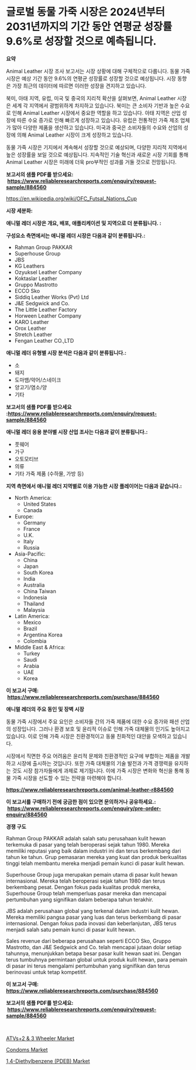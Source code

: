 <p><h1>글로벌 동물 가죽 시장은 2024년부터 2031년까지의 기간 동안 연평균 성장률 9.6%로 성장할 것으로 예측됩니다.</h1></p><p><strong>요약</strong></p>
<p><p>Animal Leather 시장 조사 보고서는 시장 상황에 대해 구체적으로 다룹니다. 동물 가죽 시장은 예상 기간 동안 9.6%의 연평균 성장률로 성장할 것으로 예상됩니다. 시장 동향은 가장 최근의 데이터에 따르면 이러한 성장을 견지하고 있습니다.</p><p>북미, 아태 지역, 유럽, 미국 및 중국의 지리적 확산을 살펴보면, Animal Leather 시장은 세계 각 지역에서 광범위하게 차지하고 있습니다. 북미는 큰 소비자 기반과 높은 수요로 인해 Animal Leather 시장에서 중요한 역할을 하고 있습니다. 아태 지역은 산업 성장에 따른 수요 증가로 인해 빠르게 성장하고 있습니다. 유럽은 전통적인 가죽 제조 업체가 많아 다양한 제품을 생산하고 있습니다. 미국과 중국은 소비자들의 수요와 산업의 성장에 의해 Animal Leather 시장이 크게 성장하고 있습니다.</p><p>동물 가죽 시장은 기지에서 계속해서 성장할 것으로 예상되며, 다양한 지리적 지역에서 높은 성장률을 보일 것으로 예상됩니다. 지속적인 기술 혁신과 새로운 시장 기회를 통해 Animal Leather 시장은 미래에 더욱 pro부적인 성과를 거둘 것으로 전망됩니다.</p></p>
<p><strong>보고서의 샘플 PDF를 받으세요: &nbsp;<a href="https://www.reliableresearchreports.com/enquiry/request-sample/884560">https://www.reliableresearchreports.com/enquiry/request-sample/884560</a></strong></p>
<p><a href="https://en.wikipedia.org/wiki/OFC_Futsal_Nations_Cup">https://en.wikipedia.org/wiki/OFC_Futsal_Nations_Cup</a></p>
<p><strong>시장 세분화:</strong></p>
<p><strong> 애니멀 레더 시장은 개요, 배포, 애플리케이션 및 지역으로 더 분류됩니다. :</strong></p>
<p><strong>구성요소 측면에서는 애니멀 레더 시장은 다음과 같이 분류됩니다.:</strong></p>
<p><ul><li>Rahman Group PAKKAR</li><li>Superhouse Group</li><li>JBS</li><li>KG Leathers</li><li>Ozyuksel Leather Company</li><li>Koktaslar Leather</li><li>Gruppo Mastrotto</li><li>ECCO Sko</li><li>Siddiq Leather Works (Pvt) Ltd</li><li>J&E Sedgwick and Co.</li><li>The Little Leather Factory</li><li>Horween Leather Company</li><li>KARO Leather</li><li>Orox Leather</li><li>Stretch Leather</li><li>Fengan Leather CO.,LTD</li></ul></p>
<p><strong> 애니멀 레더 유형별 시장 분석은 다음과 같이 분류됩니다.:</strong></p>
<p><ul><li>소</li><li>돼지</li><li>도마뱀/악어/스네이크</li><li>양고기/염소/양</li><li>기타</li></ul></p>
<p><strong>보고서의 샘플 PDF를 받으세요 :<a href="https://www.reliableresearchreports.com/enquiry/request-sample/884560">https://www.reliableresearchreports.com/enquiry/request-sample/884560</a></strong></p>
<p><strong> 애니멀 레더 응용 분야별 시장 산업 조사는 다음과 같이 분류됩니다.:</strong></p>
<p><ul><li>풋웨어</li><li>가구</li><li>오토모티브</li><li>의류</li><li>기타 가죽 제품 (수하물, 가방 등)</li></ul></p>
<p><strong>지역 측면에서 애니멀 레더 지역별로 이용 가능한 시장 플레이어는 다음과 같습니다.:</strong></p>
<p><ul>
    <li>
        North America:
        <ul>
            <li>United States</li>
            <li>Canada</li>
        </ul>
    </li>
    <li>
        Europe:
        <ul>
            <li>Germany</li>
            <li>France</li>
            <li>U.K.</li>
            <li>Italy</li>
            <li>Russia</li>
        </ul>
    </li>
    <li>
        Asia-Pacific:
        <ul>
            <li>China</li>
            <li>Japan</li>
            <li>South Korea</li>
            <li>India</li>
            <li>Australia</li>
            <li>China Taiwan</li>
            <li>Indonesia</li>
            <li>Thailand</li>
            <li>Malaysia</li>
        </ul>
    </li>
    <li>
        Latin America:
        <ul>
            <li>Mexico</li>
            <li>Brazil</li>
            <li>Argentina Korea</li>
            <li>Colombia</li>
        </ul>
    </li>
    <li>
        Middle East & Africa:
        <ul>
            <li>Turkey</li>
            <li>Saudi</li>
            <li>Arabia</li>
            <li>UAE</li>
            <li>Korea</li>
        </ul>
    </li>
    </ul></p>
<p><strong>이 보고서 구매: &nbsp;<a href="https://www.reliableresearchreports.com/purchase/884560">https://www.reliableresearchreports.com/purchase/884560</a></strong></p>
<p><strong>애니멀 레더의 주요 동인 및 장벽 시장</strong></p>
<p><p>동물 가죽 시장에서 주요 요인은 소비자들 간의 가죽 제품에 대한 수요 증가와 패션 산업의 성장입니다. 그러나 환경 보호 및 윤리적 이슈로 인해 가죽 대체물의 인기도 높아지고 있습니다. 이로 인해 가죽 시장은 친환경적이고 동물 친화적인 대안을 모색하고 있습니다.</p><p>시장에서 직면한 주요 어려움은 윤리적 문제와 친환경적인 요구에 부합하는 제품을 개발하고 시장에 출시하는 것입니다. 또한 가죽 대체물의 기술 발전과 가격 경쟁력을 유지하는 것도 시장 참가자들에게 과제로 제기됩니다. 이에 가죽 시장은 변화와 혁신을 통해 동물 가죽 시장을 선도할 수 있는 전략을 마련해야 합니다.</p></p>
<p><strong><a href="https://www.reliableresearchreports.com/animal-leather-r884560">https://www.reliableresearchreports.com/animal-leather-r884560</a></strong></p>
<p><strong>이 보고서를 구매하기 전에 궁금한 점이 있으면 문의하거나 공유하세요.: &nbsp;<a href="https://www.reliableresearchreports.com/enquiry/pre-order-enquiry/884560">https://www.reliableresearchreports.com/enquiry/pre-order-enquiry/884560</a></strong></p>
<p><strong>경쟁 구도</strong></p>
<p><p>Rahman Group PAKKAR adalah salah satu perusahaan kulit hewan terkemuka di pasar yang telah beroperasi sejak tahun 1980. Mereka memiliki reputasi yang baik dalam industri ini dan terus berkembang dari tahun ke tahun. Grup pemasaran mereka yang kuat dan produk berkualitas tinggi telah membantu mereka menjadi pemain kunci di pasar kulit hewan.</p><p>Superhouse Group juga merupakan pemain utama di pasar kulit hewan internasional. Mereka telah beroperasi sejak tahun 1980 dan terus berkembang pesat. Dengan fokus pada kualitas produk mereka, Superhouse Group telah memperluas pasar mereka dan mencapai pertumbuhan yang signifikan dalam beberapa tahun terakhir.</p><p>JBS adalah perusahaan global yang terkenal dalam industri kulit hewan. Mereka memiliki pangsa pasar yang luas dan terus berkembang di pasar internasional. Dengan fokus pada inovasi dan keberlanjutan, JBS terus menjadi salah satu pemain kunci di pasar kulit hewan.</p><p>Sales revenue dari beberapa perusahaan seperti ECCO Sko, Gruppo Mastrotto, dan J&E Sedgwick and Co. telah mencapai jutaan dolar setiap tahunnya, menunjukkan betapa besar pasar kulit hewan saat ini. Dengan terus tumbuhnya permintaan global untuk produk kulit hewan, para pemain di pasar ini terus mengalami pertumbuhan yang signifikan dan terus berinovasi untuk tetap kompetitif.</p></p>
<p><strong>이 보고서 구매: &nbsp; <a href="https://www.reliableresearchreports.com/purchase/884560">https://www.reliableresearchreports.com/purchase/884560</a></strong></p>
<p><strong>보고서의 샘플 PDF를 받으세요: &nbsp;<a href="https://www.reliableresearchreports.com/enquiry/request-sample/884560">https://www.reliableresearchreports.com/enquiry/request-sample/884560</a></strong><strong></strong></p>
<p>&nbsp;</p>
<p><p><a href="https://github.com/eeenafisainka/Market-Research-Report-List-1/blob/main/atvs2-3-wheeler-market.md">ATVs+2 & 3 Wheeler Market</a></p><p><a href="https://github.com/liliskanaya73/Market-Research-Report-List-1/blob/main/condoms-market.md">Condoms Market</a></p><p><a href="https://github.com/mooaaztarek/Market-Research-Report-List-1/blob/main/14-diethylbenzene-pdeb-market.md">1,4-Diethylbenzene (PDEB) Market</a></p></p>